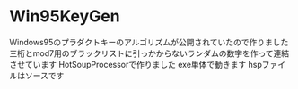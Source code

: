 # Win95KeyGen
Windows95のプラダクトキーのアルゴリズムが公開されていたので作りました
三桁とmod7用のブラックリストに引っかからないランダムの数字を作って連結させています
HotSoupProcessorで作りました
exe単体で動きます
hspファイルはソースです
